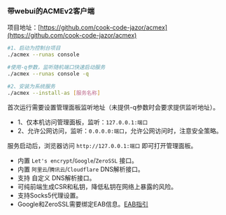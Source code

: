 
### 带webui的ACMEv2客户端

项目地址：[https://github.com/cook-code-jazor/acmex](https://github.com/cook-code-jazor/acmex)

```bash
#1、启动为控制台项目
./acmex --runas console

#使用-q参数，监听随机端口快速启动服务
./acmex --runas console -q

#2、安装为系统服务
./acmex --install-as [服务名称]
```
首次运行需要设置管理面板监听地址（未提供-q参数时会要求提供监听地址）。

* 1、仅本机访问管理面板，监听：`127.0.0.1:端口`
* 2、允许公网访问，监听：`0.0.0.0:端口`，允许公网访问时，注意安全策略。

服务启动后，浏览器访问 `http://127.0.0.1:端口` 即可打开管理面板。

* 内置 `Let's encrypt`/`Google`/`ZeroSSL` 接口。
* 内置 `阿里云`/`腾讯云`/`Cloudflare` DNS解析接口。
* 支持 自定义 DNS解析接口。
* 可纯前端生成CSR和私钥，降低私钥在网络上暴露的风险。
* 支持Socks5代理设置。
* Google和ZeroSSL需要绑定EAB信息。[EAB指引](https://bkssl.com/document/acmev2-eab.html)